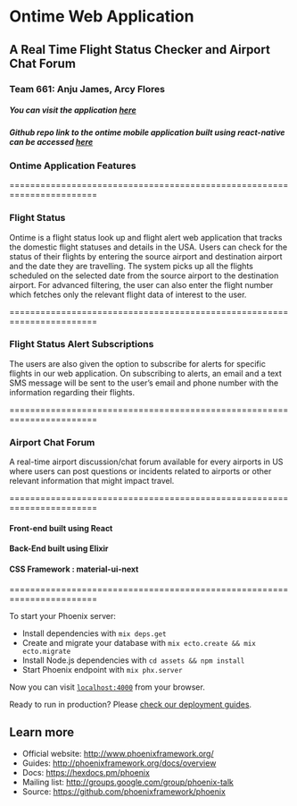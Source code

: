 # Ontime Web Application

## A Real Time Flight Status Checker and Airport Chat Forum
### Team 661: Anju James, Arcy Flores
##### You can visit the application [here](http://ontime.curiousmind.tech/)
##### Github repo link to the ontime mobile application built using react-native can be accessed [here](https://github.com/anju-james/ontimeapp)


### Ontime Application Features 

=======================================================================
### Flight Status
Ontime is a flight status look up and flight alert web application that tracks the domestic flight statuses and details in the USA. Users can check for the status of their flights by entering the source airport and destination airport and the date they are travelling. The system picks up all the flights scheduled on the selected date from the source airport to the destination airport. For advanced filtering, the user can also enter the flight number which fetches only the relevant flight data of interest to the user. 

=======================================================================
### Flight Status Alert Subscriptions
The users are also given the option to subscribe for alerts for specific flights in our web application. On subscribing to alerts, an email and a text SMS message will be sent to the user’s email and phone number with the information regarding their flights. 

=======================================================================
### Airport Chat Forum
A real-time airport discussion/chat forum available for every airports in US where users can post questions or incidents related to airports or other relevant information that might impact travel. 

=======================================================================

#### Front-end built using React
#### Back-End built using Elixir
#### CSS Framework : material-ui-next

=======================================================================



To start your Phoenix server:

  * Install dependencies with `mix deps.get`
  * Create and migrate your database with `mix ecto.create && mix ecto.migrate`
  * Install Node.js dependencies with `cd assets && npm install`
  * Start Phoenix endpoint with `mix phx.server`

Now you can visit [`localhost:4000`](http://localhost:4000) from your browser.

Ready to run in production? Please [check our deployment guides](http://www.phoenixframework.org/docs/deployment).

## Learn more

  * Official website: http://www.phoenixframework.org/
  * Guides: http://phoenixframework.org/docs/overview
  * Docs: https://hexdocs.pm/phoenix
  * Mailing list: http://groups.google.com/group/phoenix-talk
  * Source: https://github.com/phoenixframework/phoenix
